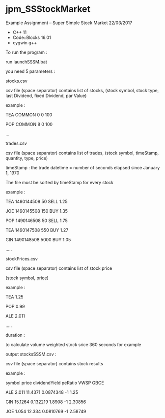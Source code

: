 # jpm_SSStockMarket
Example Assignment – Super Simple Stock Market
22/03/2017

- C++ 11
- Code::Blocks 16.01
- cygwin g++


To run the program :

run launchSSSM.bat

you need 5 parameters :

stocks.csv

csv file (space separator) contains list of stocks,
(stock symbol, stock type, last Dividend, fixed Dividend, par Value)

example :

TEA COMMON 0 0 100

POP COMMON 8 0 100

...

trades.csv

csv file (space separator) contains list of trades,
(stock symbol, timeStamp, quantity, type, price)

timeStamp : the trade datetime = number of seconds elapsed since January 1, 1970

The file must be sorted by timeStamp for every stock

example :

TEA 1490144508 50 SELL 1.25

JOE 1490145508 150 BUY 1.35

POP 1490146508 50 SELL 1.75

TEA 1490147508 550 BUY 1.27

GIN 1490148508 5000 BUY 1.05

.....

stockPrices.csv

csv file (space separator) contains list of stock price

(stock symbol, price)

example :

TEA 1.25

POP 0.99

ALE 2.011

.....

duration :

to calculate volume weighted stock srice
360 seconds for example

output stocksSSSM.csv :

csv file (space separator) contains stock results

example :

symbol price dividendYield peRatio VWSP GBCE

ALE 2.011 11.4371 0.0874348 -1 1.25

GIN 15.1264 0.132219 1.8908 -1 2.30856

JOE 1.054 12.334 0.0810769 -1 2.58749


